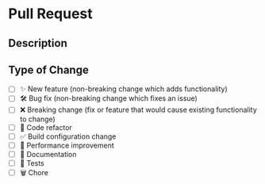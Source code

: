 <!--
  Thanks for contributing!

  Provide a description of your changes below and a general summary in the title

  Please look at the following checklist to ensure that your PR can be accepted quickly:
-->

# Pull Request

## Description

<!--- Describe your changes in detail -->

## Type of Change

<!--- Put an `x` in all the boxes that apply: -->

- [ ] ✨ New feature (non-breaking change which adds functionality)
- [ ] 🛠️ Bug fix (non-breaking change which fixes an issue)
- [ ] ❌ Breaking change (fix or feature that would cause existing functionality to change)
- [ ] 🧹 Code refactor
- [ ] ✅ Build configuration change
- [ ] 🚀 Performance improvement
- [ ] 📝 Documentation
- [ ] 🧪 Tests
- [ ] 🗑️ Chore

